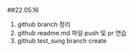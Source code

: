 ##22.05.16 
1. github branch 정리
2. github readme.md 파일 push 및 pr 연습
3. github test_sung branch create
